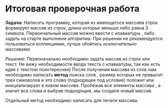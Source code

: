 # Итоговая проверочная работа

__Задача:__ Написать программу, которая из имеющегося массива строк формирует массив из строк, длина которых меньше либо равна 3 символа. Первончальный массив можно ввести с клавиатуры , либо задать на старте выполнени алгоритма. При решении не рекомендуется пользоваться коллекциями, лучше обойтись исключительно массивами.

_Решение:_
Первоначально необходимо задать массив из строк или текст. Не вижу необходимости ввода текста с клавиатуры, так как есть идея с текстом поинтереснее) 
После получения массива из слов нам необходимо написать __метод__ поиска слов , размер которых не превысит трех симоволов и это слово (подходящее под условие) положит или инициализирует в новом массиве. Пробежав все элементы массива , а значит все слова и выбрав подходящие, мы создали новый массив. 

Отдельный метод необходимо написать для печати массива. 


